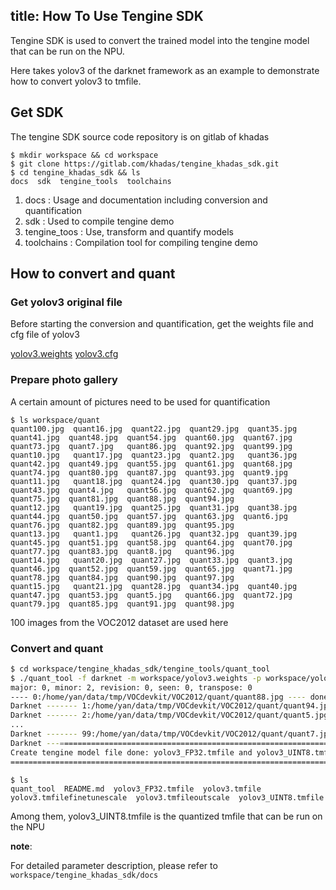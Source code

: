 title: How To Use Tengine SDK
---

Tengine SDK is used to convert the trained model into the tengine model that can be run on the NPU.

Here takes yolov3 of the darknet framework as an example to demonstrate how to convert yolov3 to tmfile.

## Get SDK

The tengine SDK source code repository is on gitlab of khadas

```shell
$ mkdir workspace && cd workspace
$ git clone https://gitlab.com/khadas/tengine_khadas_sdk.git
$ cd tengine_khadas_sdk && ls
docs  sdk  tengine_tools  toolchains
```

1. docs : Usage and documentation including conversion and quantification
2. sdk  : Used to compile tengine demo
3. tengine_toos : Use, transform and quantify models
4. toolchains : Compilation tool for compiling tengine demo


## How to convert and quant

### Get yolov3 original file

Before starting the conversion and quantification, get the weights file and cfg file of yolov3

[yolov3.weights](https://pjreddie.com/media/files/yolov3.weights)
[yolov3.cfg](https://github.com/yan-wyb/darknet/blob/master/cfg/yolov3.cfg)

### Prepare photo gallery

A certain amount of pictures need to be used for quantification


```shell
$ ls workspace/quant
quant100.jpg  quant16.jpg  quant22.jpg  quant29.jpg  quant35.jpg  quant41.jpg  quant48.jpg  quant54.jpg  quant60.jpg  quant67.jpg  quant73.jpg  quant7.jpg   quant86.jpg  quant92.jpg  quant99.jpg
quant10.jpg   quant17.jpg  quant23.jpg  quant2.jpg   quant36.jpg  quant42.jpg  quant49.jpg  quant55.jpg  quant61.jpg  quant68.jpg  quant74.jpg  quant80.jpg  quant87.jpg  quant93.jpg  quant9.jpg
quant11.jpg   quant18.jpg  quant24.jpg  quant30.jpg  quant37.jpg  quant43.jpg  quant4.jpg   quant56.jpg  quant62.jpg  quant69.jpg  quant75.jpg  quant81.jpg  quant88.jpg  quant94.jpg
quant12.jpg   quant19.jpg  quant25.jpg  quant31.jpg  quant38.jpg  quant44.jpg  quant50.jpg  quant57.jpg  quant63.jpg  quant6.jpg   quant76.jpg  quant82.jpg  quant89.jpg  quant95.jpg
quant13.jpg   quant1.jpg   quant26.jpg  quant32.jpg  quant39.jpg  quant45.jpg  quant51.jpg  quant58.jpg  quant64.jpg  quant70.jpg  quant77.jpg  quant83.jpg  quant8.jpg   quant96.jpg
quant14.jpg   quant20.jpg  quant27.jpg  quant33.jpg  quant3.jpg   quant46.jpg  quant52.jpg  quant59.jpg  quant65.jpg  quant71.jpg  quant78.jpg  quant84.jpg  quant90.jpg  quant97.jpg
quant15.jpg   quant21.jpg  quant28.jpg  quant34.jpg  quant40.jpg  quant47.jpg  quant53.jpg  quant5.jpg   quant66.jpg  quant72.jpg  quant79.jpg  quant85.jpg  quant91.jpg  quant98.jpg
```

100 images from the VOC2012 dataset are used here

### Convert and quant

```sh
$ cd workspace/tengine_khadas_sdk/tengine_tools/quant_tool
$ ./quant_tool -f darknet -m workspace/yolov3.weights -p workspace/yolov3.cfg -o yolov3.tmfile -a MINMAX -i workspace/quant -x 128,128,128 -y 128,128,128 -z 416,416,3 -c INTERNAL -t UINT8 -n 100
major: 0, minor: 2, revision: 0, seen: 0, transpose: 0
---- 0:/home/yan/data/tmp/VOCdevkit/VOC2012/quant/quant88.jpg ---- done
Darknet ------- 1:/home/yan/data/tmp/VOCdevkit/VOC2012/quant/quant94.jpg ---- done
Darknet ------- 2:/home/yan/data/tmp/VOCdevkit/VOC2012/quant/quant5.jpg ---- done
...
Darknet ------- 99:/home/yan/data/tmp/VOCdevkit/VOC2012/quant/quant7.jpg ---- done
Darknet ---===================================================================================
Create tengine model file done: yolov3_FP32.tmfile and yolov3_UINT8.tmfile
===================================================================================

```

```shell
$ ls
quant_tool  README.md  yolov3_FP32.tmfile  yolov3.tmfile  yolov3.tmfilefinetunescale  yolov3.tmfileoutscale  yolov3_UINT8.tmfile
```

Among them, yolov3_UINT8.tmfile is the quantized tmfile that can be run on the NPU

**note**:

For detailed parameter description, please refer to `workspace/tengine_khadas_sdk/docs`

